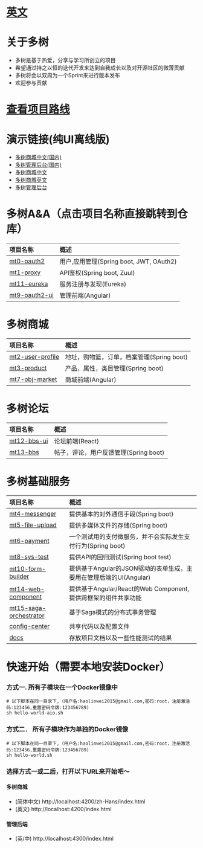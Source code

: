 # [英文](README.en-US.MD)
# 关于多树
- 多树是基于热爱，分享与学习所创立的项目
- 希望通过持之以恒的迭代开发来达到自我成长以及对开源社区的微薄贡献
- 多树将会以双周为一个Sprint来进行版本发布
- 欢迎参与贡献
# [查看项目路线](https://github.com/publicdevop2019?tab=projects)
# 演示链接(纯UI离线版)
- [多树商城中文(国内)](http://www.duoshu.org/mall/index.html)
- [多树管理后台(国内)](http://www.duoshu.org/index.html)
- [多树商城中文](https://mt7-obj-market.firebaseapp.com/zh-Hans/index.html)
- [多树商城英文](https://mt7-obj-market.firebaseapp.com/index.html)
- [多树管理后台](https://mt9-oauth2-ui.firebaseapp.com/index.html)
# 多树A&A（点击项目名称直接跳转到仓库）
|  项目名称  |  概述 |
|:---|:---|
|  [mt0-oauth2](https://github.com/publicdevop2019/mt0-oauth2 )  | 用户,应用管理(Spring boot, JWT, OAuth2)  |
|  [mt1-proxy](https://github.com/publicdevop2019/mt1-proxy)  |  API鉴权(Spring boot, Zuul)  |
|  [mt11-eureka](https://github.com/publicdevop2019/mt11-eureka)  |  服务注册与发现(Eureka)  |
|  [mt9-oauth2-ui](https://github.com/publicdevop2019/mt9-oauth2-ui)  |  管理前端(Angular)  |
# 多树商城
|  项目名称  |  概述  |
|:---|:---|
|  [mt2-user-profile](https://github.com/publicdevop2019/mt2-user-profile)  |  地址，购物篮，订单，档案管理(Spring boot)  |
|  [mt3-product](https://github.com/publicdevop2019/mt3-product )  | 产品，属性，类目管理(Spring boot)  |
|  [mt7-obj-market](https://github.com/publicdevop2019/mt7-obj-market )  | 商城前端(Angular)  |
# 多树论坛
|  项目名称  |  概述  |
|:---|:---|
|  [mt12-bbs-ui](https://github.com/publicdevop2019/mt12-bbs-ui)  |  论坛前端(React)  |
|  [mt13-bbs](https://github.com/publicdevop2019/mt13-bbs)  |  帖子，评论，用户反馈管理(Spring boot)  |
# 多树基础服务
|  项目名称  |  概述  |
|:---|:---|
|  [mt4-messenger](https://github.com/publicdevop2019/mt4-messenger)  |  提供基本的对外通信手段(Spring boot)  |
|  [mt5-file-upload](https://github.com/publicdevop2019/mt5-file-upload)  |  提供多媒体文件的存储(Spring boot)  |
|  [mt6-payment](https://github.com/publicdevop2019/mt6-payment )  | 一个测试用的支付微服务，并不会实际发生支付行为(Spring boot)  |
|  [mt8-sys-test](https://github.com/publicdevop2019/mt8-sys-test )  |  提供API的回归测试(Spring boot test) |
|  [mt10-form-builder](https://github.com/publicdevop2019/mt10-form-builder )  | 提供基于Angular的JSON驱动的表单生成，主要用在管理后端的UI(Angular)  |
|  [mt14-web-component](https://github.com/publicdevop2019/mt14-web-component )  | 提供基于Angular/React的Web Component,提供跨框架的组件共享功能  |
|  [mt15-saga-orchestrator](https://github.com/publicdevop2019/mt15-saga-orchestrator )  | 基于Saga模式的分布式事务管理 |
| [config-center]( https://github.com/publicdevop2019/config-center )  | 共享代码以及配置文件 |
|  [docs](https://github.com/publicdevop2019/docs  )  | 存放项目文档以及一些性能测试的结果 |
# 快速开始（需要本地安装Docker）
### 方式一. 所有子模块在一个Docker镜像中
``` shell script
# 以下脚本在同一目录下,（用户名:haolinwei2015@gmail.com,密码:root，注册激活码:123456,重置密码令牌:123456789)
sh hello-world-aio.sh
```
### 方式二． 所有子模块作为单独的Docker镜像
``` shell script
# 以下脚本在同一目录下,（用户名:haolinwei2015@gmail.com,密码:root，注册激活码:123456,重置密码令牌:123456789)
sh hello-world.sh
```
### 选择方式一或二后，打开以下URL来开始吧～
#### 多树商城
- (简体中文) http://localhost:4200/zh-Hans/index.html
- (英文) http://localhost:4200/index.html
#### 管理后端
- (英/中) http://localhost:4300/index.html
